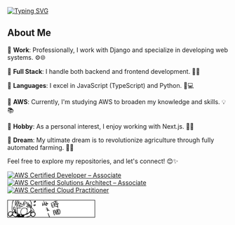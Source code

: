 [![Typing SVG](https://readme-typing-svg.demolab.com?font=Fira+Code&pause=1000&width=435&lines=Hello+%E3%81%93%E3%82%93%E3%81%AB%E3%81%A1%E3%81%AF+%E4%BD%A0%E5%A5%BD+halo+%EC%95%88%EB%85%95%ED%95%98%EC%84%B8%EC%9A%94)](https://git.io/typing-svg)

## About Me

🌟 **Work**: Professionally, I work with Django and specialize in developing web systems. ⚙️🌐

🌟 **Full Stack**: I handle both backend and frontend development. 💪🎨

🌟 **Languages**: I excel in JavaScript (TypeScript) and Python. 🚀💻

🌟 **AWS**: Currently, I'm studying AWS to broaden my knowledge and skills. 💡📚

🌟 **Hobby**: As a personal interest, I enjoy working with Next.js. 🌟🚀

🌟 **Dream**: My ultimate dream is to revolutionize agriculture through fully automated farming. 🚜🌾


Feel free to explore my repositories, and let's connect! 😊✨

<!--START_SECTION:badges-->

[![AWS Certified Developer – Associate](https://images.credly.com/size/110x110/images/b9feab85-1a43-4f6c-99a5-631b88d5461b/image.png)](http://www.credly.com/badges/eca51682-59a2-4581-977d-626f59bd0b16 "AWS Certified Developer – Associate")
[![AWS Certified Solutions Architect – Associate](https://images.credly.com/size/110x110/images/0e284c3f-5164-4b21-8660-0d84737941bc/image.png)](http://www.credly.com/badges/3dd7978d-af3e-48a3-b104-97e53f4c6533 "AWS Certified Solutions Architect – Associate")
[![AWS Certified Cloud Practitioner](https://images.credly.com/size/110x110/images/00634f82-b07f-4bbd-a6bb-53de397fc3a6/image.png)](http://www.credly.com/badges/42d0a0f6-afa4-4ab0-bd9e-396c9bc4f58c "AWS Certified Cloud Practitioner")
<!--END_SECTION:badges-->

[![時間ねぇー](https://raw.githubusercontent.com/EveSquare/evesquare/main/image/EmbeddedImage.png)](https://sites.google.com/view/happy-busy/)
